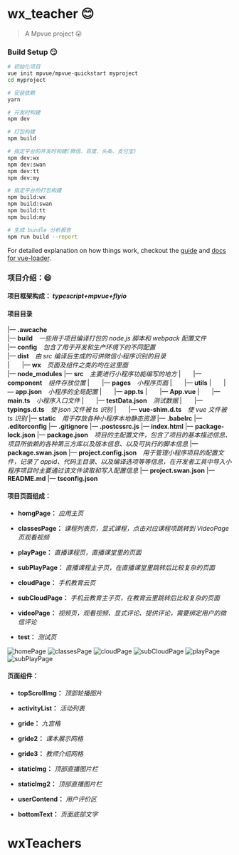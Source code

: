 # wx_teacher :blush:

> A Mpvue project :open_mouth:

### Build Setup :smirk:

``` bash
# 初始化项目
vue init mpvue/mpvue-quickstart myproject
cd myproject

# 安装依赖
yarn

# 开发时构建
npm dev

# 打包构建
npm build

# 指定平台的开发时构建(微信、百度、头条、支付宝)
npm dev:wx
npm dev:swan
npm dev:tt
npm dev:my

# 指定平台的打包构建
npm build:wx
npm build:swan
npm build:tt
npm build:my

# 生成 bundle 分析报告
npm run build --report
```

For detailed explanation on how things work, checkout the [guide](http://vuejs-templates.github.io/webpack/) and [docs for vue-loader](http://vuejs.github.io/vue-loader).

### 项目介绍：:smile:

#### 项目框架构成： *typescript+mpvue+flyio*

#### 项目目录
|— **.awcache**<br />
|— **build**&emsp;*一些用于项目编译打包的 node.js 脚本和 webpack 配置文件*  
|— **config**&emsp;*包含了用于开发和生产环境下的不同配置*  
|— **dist**&emsp;*由 src 编译后生成的可供微信小程序识别的目录*  
|&emsp;&emsp;|— **wx**&emsp;*页面及组件之类的均在这里面*  
|— **node_modules**
|— **src**&emsp;*主要进行小程序功能编写的地方*
|&emsp;&emsp;|— **component**&emsp;*组件存放位置*
|&emsp;&emsp;|— **pages**&emsp;*小程序页面*
|&emsp;&emsp;|— **utils**
|&emsp;&emsp;|— **app.json**&emsp;*小程序的全局配置*
|&emsp;&emsp;|— **app.ts**
|&emsp;&emsp;|— **App.vue**
|&emsp;&emsp;|— **main.ts**&emsp;*小程序入口文件*
|&emsp;&emsp;|— **testData.json**&emsp;*测试数据*
|&emsp;&emsp;|— **typings.d.ts**&emsp;*使 json 文件被 ts 识别*
|&emsp;&emsp;|— **vue-shim.d.ts**&emsp;*使 vue 文件被 ts 识别*
|— **static**&emsp;*用于存放各种小程序本地静态资源*
|— **.babelrc**
|— **.editorconfig**
|— **.gitignore**
|— **.postcssrc.js**
|— **index.html**
|— **package-lock.json**
|— **package.json**&emsp;*项目的主配置文件，包含了项目的基本描述信息、项目所依赖的各种第三方库以及版本信息、以及可执行的脚本信息*
|— **package.swan.json**
|— **project.config.json**&emsp;*用于管理小程序项目的配置文件，记录了 appid、代码主目录、以及编译选项等等信息，在开发者工具中导入小程序项目时主要通过该文件读取和写入配置信息*
|— **project.swan.json**
|— **README.md**
|— **tsconfig.json**

#### 项目页面组成：

- **homgPage：** *应用主页*

- **classesPage：** *课程列表页，显式课程，点击对应课程项跳转到 VideoPage 页观看视频*

- **playPage：** *直播课程页，直播课堂里的页面*

- **subPlayPage：** *直播课程主子页，在直播课堂里跳转后比较复杂的页面*

- **cloudPage：** *手机教育云页*

- **subCloudPage：** *手机云教育主子页，在教育云里跳转后比较复杂的页面*

- **videoPage：** *视频页，观看视频、显式评论、提供评论，需要绑定用户的微信评论*

- **test：** *测试页*

![homePage](https://images.cnblogs.com/cnblogs_com/lemonyam/1433359/o_191120094758homePage.png)
![classesPage](https://images.cnblogs.com/cnblogs_com/lemonyam/1433359/o_191120094812classesPage.png)
![cloudPage](https://images.cnblogs.com/cnblogs_com/lemonyam/1433359/o_191120094817cloudPage.png)
![subCloudPage](https://images.cnblogs.com/cnblogs_com/lemonyam/1433359/o_191120094832subCloudPage.png)
![playPage](https://images.cnblogs.com/cnblogs_com/lemonyam/1433359/o_191120094826playPage.png)
![subPlayPage](https://images.cnblogs.com/cnblogs_com/lemonyam/1433359/o_191120094839subPlayPage.png)

#### 页面组件：

- **topScrollImg：** *顶部轮播图片*

- **activityList：** *活动列表*

- **gride：** *九宫格*

- **gride2：** *课本展示网格*

- **gride3：** *教师介绍网格*

- **staticImg：** *顶部直播图片栏*

- **staticImg2：** *顶部直播图片栏*

- **userContend：** *用户评价区*

- **bottomText：** *页面底部文字*

# wxTeachers

